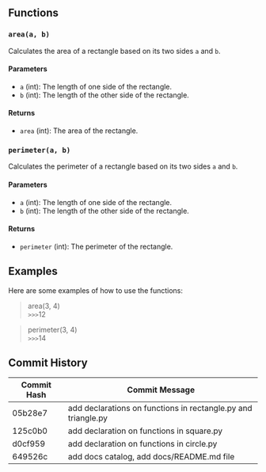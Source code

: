 ## Functions

### `area(a, b)`

Calculates the area of a rectangle based on its two sides `a` and `b`.

#### Parameters

* `a` (int): The length of one side of the rectangle.
* `b` (int): The length of the other side of the rectangle.

#### Returns

* `area` (int): The area of the rectangle.

### `perimeter(a, b)`

Calculates the perimeter of a rectangle based on its two sides `a` and `b`.

#### Parameters

* `a` (int): The length of one side of the rectangle.
* `b` (int): The length of the other side of the rectangle.

#### Returns

* `perimeter` (int): The perimeter of the rectangle.

## Examples

Here are some examples of how to use the functions:


> area(3, 4)\
`>>>`12

> perimeter(3, 4)\
`>>>`14

## Commit History
| Commit Hash | Commit Message |
| --- | --- |
| 05b28e7 | add declarations on functions in rectangle.py and triangle.py |
| 125c0b0 | add declaration on functions in square.py |
| d0cf959 | add declaration on functions in circle.py |
| 649526c | add docs catalog, add docs/README.md file |



